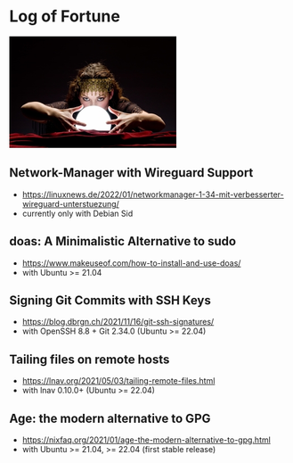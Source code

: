 # Log of Fortune

[![](logo-small.jpg)](logo.jpg)

## Network-Manager with Wireguard Support
  - <https://linuxnews.de/2022/01/networkmanager-1-34-mit-verbesserter-wireguard-unterstuezung/>
  - currently only with Debian Sid

## doas: A Minimalistic Alternative to sudo
  - https://www.makeuseof.com/how-to-install-and-use-doas/
  - with Ubuntu >= 21.04

## Signing Git Commits with SSH Keys
  - https://blog.dbrgn.ch/2021/11/16/git-ssh-signatures/
  - with OpenSSH 8.8 + Git 2.34.0 (Ubuntu >= 22.04)

## Tailing files on remote hosts
  - https://lnav.org/2021/05/03/tailing-remote-files.html
  - with lnav 0.10.0+ (Ubuntu >= 22.04)

## Age: the modern alternative to GPG
  - https://nixfaq.org/2021/01/age-the-modern-alternative-to-gpg.html
  - with Ubuntu >= 21.04, >= 22.04 (first stable release)
